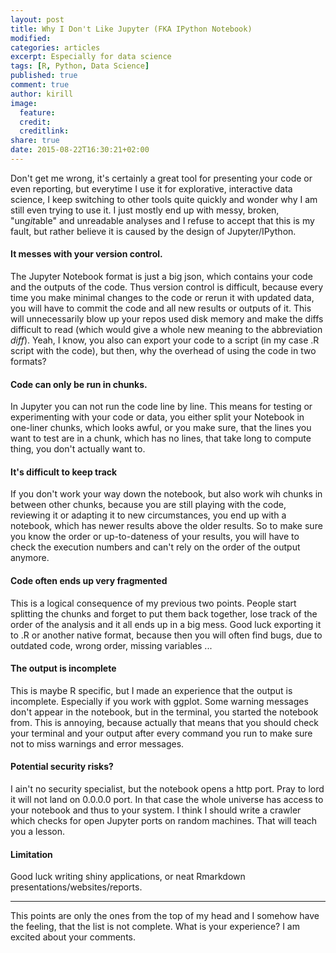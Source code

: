 ```yaml
---
layout: post
title: Why I Don't Like Jupyter (FKA IPython Notebook)
modified: 
categories: articles
excerpt: Especially for data science
tags: [R, Python, Data Science]
published: true
comment: true
author: kirill
image:
  feature:
  credit:
  creditlink:
share: true
date: 2015-08-22T16:30:21+02:00
---
```



<span class = "dropcap">D</span>on't get me wrong, it's certainly a great tool for presenting your code or even reporting, but everytime I use it for explorative, interactive data science, I keep switching to other tools quite quickly and wonder why I am still even trying to use it. I just mostly end up with messy, broken, "un*git*able" and unreadable analyses and I refuse to accept that this is my fault, but rather believe it is caused by the design of Jupyter/IPython.

#### It messes with your version control.

The Jupyter Notebook format is just a big json, which contains your code and the outputs of the code. Thus version control is difficult, because every time you make minimal changes to the code or rerun it with updated data, you will have to commit the code and all new results or outputs of it. This will unnecessarily blow up your repos used disk memory and make the diffs difficult to read (which would give a whole new meaning to the abbreviation *diff*). Yeah, I know, you also can export your code to a script (in my case .R script with the code), but then, why the overhead of using the code in two formats?
  
#### Code can only be run in chunks.
	
In Jupyter you can not run the code line by line. This means for testing or experimenting with your code or data, you either split your Notebook in one-liner chunks, which looks awful, or you make sure, that the lines you want to test are in a chunk, which has no lines, that take long to compute thing, you don't actually want to.

#### It's difficult to keep track

If you don't work your way down the notebook, but also work wih chunks in between other chunks, because you are still playing with the code, reviewing it or adapting it to new circumstances, you end up with a notebook, which has newer results above the older results. So to make sure you know the order or up-to-dateness of your results, you will have to check the execution numbers and can't rely on the order of the output anymore.

#### Code often ends up very fragmented

This is a logical consequence of my previous two points. People start splitting the chunks and forget to put them back together, lose track of the order of the analysis and it all ends up in a big mess. Good luck exporting it to .R or another native format, because then you will often find bugs, due to outdated code, wrong order, missing variables ...

#### The output is incomplete

This is maybe R specific, but I made an experience that the output is incomplete. Especially if you work with ggplot. Some warning messages don't appear in the notebook, but in the terminal, you started the notebook from. This is annoying, because actually that means that you should check your terminal and your output after every command you run to make sure not to miss warnings and error messages.

#### Potential security risks?

I ain't no security specialist, but the notebook opens a http port. Pray to lord it will not land on 0.0.0.0 port. In that case the whole universe has access to your notebook and thus to your system. I think I should write a crawler which checks for open Jupyter ports on random machines. That will teach you a lesson.

#### Limitation

Good luck writing shiny applications, or neat Rmarkdown presentations/websites/reports.

<hr>

This points are only the ones from the top of my head and I somehow have the feeling, that the list is not complete. What is your experience? I am excited about your comments. 


